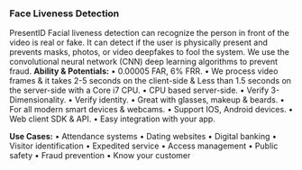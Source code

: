 ### Face Liveness Detection
PresentID Facial liveness detection can recognize the person in front of the video is real or fake. It can detect if the user is physically present and prevents masks, photos, or video deepfakes to fool the system. We use the convolutional neural network (CNN) deep learning algorithms to prevent fraud.
**Ability & Potentials:**
•	0.00005 FAR, 6% FRR.
•	We process video frames & it takes 2-5 seconds on the client-side & Less than 1.5 seconds on the server-side with a Core i7 CPU.
•	CPU based server-side.
•	Verify 3-Dimensionality.
•	Verify identity.
•	Great with glasses, makeup & beards.
•	For all modern smart devices & webcams.
•	Support IOS, Android devices.
•	Web client SDK & API.
•	Easy integration with your app.

**Use Cases:**
•	Attendance systems
•	Dating websites
•	Digital banking 
•	Visitor identification
•	Expedited service
•	Access management
•	Public safety
•	Fraud prevention
•	Know your customer
